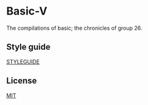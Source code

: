 # Basic-V
The compilations of basic; the chronicles of group 26.

## Style guide
[STYLEGUIDE](STYLEGUIDE.md "STYLEGUIDE")

## License
[MIT](LICENSE.md "MIT")
